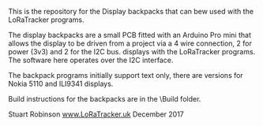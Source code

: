 This is the repository for the Display backpacks that can bew used with the LoRaTracker programs. 

The display backpacks are a small PCB fitted with an Arduino Pro mini that allows the display
to be driven from a project via a 4 wire connection, 2 for power (3v3) and 2 for the I2C bus. 
displays with the LoRaTracker programs. The software here operates over the I2C interface. 

The backpack programs initially support text only, there are versions for Nokia 5110 and ILI9341
displays.  

Build instructions for the backpacks are in the \Build folder.


Stuart Robinson
www.LoRaTracker.uk
December 2017
